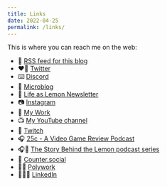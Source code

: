 ```yaml
---
title: Links
date: 2022-04-25
permalink: /links/
---
```


This is where you can reach me on the web:

* 📖 [RSS feed for this blog](https://chrisenns.com/feed.xml)
* ❤️‍🔥 [Twitter](https://www.twitter.com/ichris)
* ⌨️ [Discord](https://discordapp.com/users/iChris#5728)
* 📝 [Microblog](https://micro.blog/ichris)
* 📧 [Life as Lemon Newsletter](https://buttondown.email/ichris)
* 📷 [Instagram](https://www.instagram.com/lemonpodcasting/)
* 🍋 [My Work](https://www.lemonproductions.ca)
* 📺 [My YouTube channel](https://www.youtube.com/c/lemonproductionsca)
* 👾 [Twitch](https://www.twitch.tv/lemonpodcasting)
* 🎧 [25c - A Video Game Review Podcast](https://25c.goodstuff.network/subscribe)
* 🎧🍋 [The Story Behind the Lemon podcast series](https://podcast.lemonproductions.ca/subscribe)
* 🤨 [Counter.social](https://counter.social/@ichris)
* 💪🏼 [Polywork](https://www.polywork.com/ichris)
* 👨🏼‍💼 [LinkedIn](https://www.linkedin.com/in/chrisenns/)